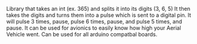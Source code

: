 Library that takes an int (ex. 365) and splits it into its digits (3, 6, 5) It then takes the digits and turns them into a pulse which is sent to a digital pin. 
It will pulse 3 times, pause, pulse 6 times, pause, and pulse 5 times, and pause. 
It can be used for avionics to easily know how high your Aerial Vehicle went. 
Can be used for all arduino compatbal boards.
